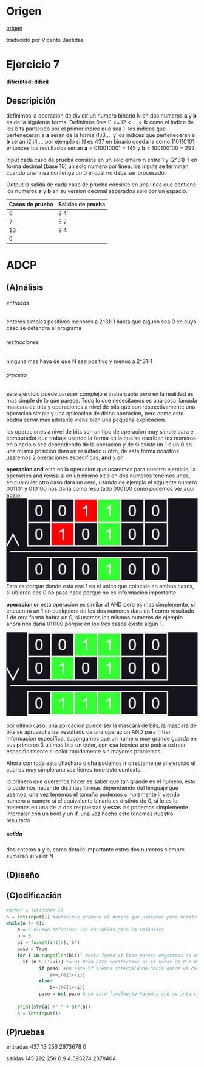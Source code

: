 # Origen 
[origen](https://vjudge.net/problem/UVA-11933)

traducido por Vicente Bastidas  
# Ejercicio 7

#### dificultad: dificil 

## Descripición 

definimos la operacion de dividir un numero binario N en dos numeros **a** y **b** es de la siguiente forma. Definimos 0<= i1 <= i2 < ... < ik como el indice de los bits partiendo por el primer indice que sea 1. los indices que perteneceran a **a** seran de la forma i1,i3,... y los indices que perteneceran a **b** seran i2,i4,...
por ejemplo si N es 437 en binario quedaria como 110110101, entonces los resultados serian **a** = 010010001 = 145 y **b** = 100100100 = 292.

Input
cada caso de prueba consiste en un solo entero n entre 1 y (2^31)-1 
en forma decimal (base 10) un solo numero por linea. 
los inputs se terminan cuando una linea contenga un 0 el cual no debe ser procesado.

Output
la salida de cada caso de prueba consiste en una linea que contiene los numeros **a** y **b** en su version decimal separados solo por un espacio.

|Casos de prueba|Salidas de prueba|
|---------------|-----------------|
|       6       |    2         4  |
|       7       |    5         2  |
|       13      |    9         4  |
|       0       |                 |  


# ADCP

## (A)nálisis

###### entradas

enteros simples positivos menores a 2^31-1 hasta que alguno sea 0 en cuyo caso se detendra el programa
###### restricciones 

ninguna mas haya de que N sea positivo y menos a 2^31-1

###### proceso

este ejercicio puede parecer complejo e inabarcable pero en la realidad es mas simple de lo que parece. Todo lo que necesitamos es una cosa llamada mascara de bits y operaciones a nivel de bits que son respectivamente una operacion simple y una aplicacion de dicha operacion, pero como esto podria servir mas adelante viene bien una pequeña explicacion.

las operaciones a nivel de bits son un tipo de operacion muy simple para el computador que trabaja usando la forma en la que se escriben los numeros en binario o sea dependiendo de la operacion y de si existe un 1 o un 0  en una misma posicion dara un resultado u otro, de esta forma nosotros usaremos 2 operaciones especificas, **and** y **or**

**operacion and**
esta es la operacion que usaremos para nuestro ejercicio, la operacion and revisa si en un mismo sitio en dos numeros tenemos unos, en cualquier otro caso dara un cero, usando de ejemplo el siguiente numero 001101 y 010100 nos daria como resultado 000100 como podemos ver aqui abajo.
![](AND.png)
Esto es porque donde esta ese 1 es el unico que coincide en ambos casos, si ubieran dos 0 no pasa nada porque no es informacion importante  

**operacion or**
esta operacion es similar al AND pero es mas simplemente, si encuentra un 1 en cualquiera de los dos numeros dara un 1 como resultado 1 de otra forma habra un 0, si usamos los mismos numeros de ejemplo ahora nos daria 011100 porque en los tres casos existe algun 1.

![](OR.png)

por ultimo caso, una aplicacion puede ser la mascara de bits, la mascara de bits se aprovecha del resultado de una operacion AND para filtrar informacion especifica, supongamos que un numero muy grande guarda en sus primeros 3 ultimos bits un color, con esa tecnica uno podria extraer especificamente el color rapidamente sin mayores problemas. 

Ahora con toda esta chachara dicha podemos ir directamente al ejercicio el cual es muy simple una vez tienes todo este contexto. 

lo primero que queremos hacer es saber que tan grande es el numero, esto lo podemos hacer de distintas formas dependiendo del lenguaje que usemos, una vez tenemos el tamaño podemos simplemente ir viendo numero a numero si el equivalente binario es distinto de 0, si lo es lo metemos en una de la dos respuestas y estas las podemos simplemente intercalar con un bool y un if, una vez hecho esto tenemos nuestro resultado

##### salida 

dos enteros a y b, como detalle importante estos dos numeros siempre sumaran el valor N 

## (D)iseño

## (C)odificación
```py
#other = int(other,2)
n = int(input()) #definimos primero el numero que usaremos para nuestro ejercicio
while(n != 0):
    a = 0 #luego definimos las variables para la respuesta 
    b = 0
    bi = format(int(n),'b')
    paso = True
    for i in range(len(bi)): #esta forma si bien parece engorrosa es una forma simple de separar valores binarios
      if (n & (1<<i)) != 0: #con esto verificamos si el valor es 0 o distinto de 0 
            if paso: #en este if iremos intercalando hacia donde va cada 1 y su valor en decimal se ira sumando a la respuesta
                a+=(n&(1<<i))
            else:
                b+=(n&(1<<i))
            paso = not paso #con esto finalmente hacemos que se intercalen a y b

    print(str(a) +" " + str(b))
    n = int(input())
```
## (P)ruebas 
entradas
437
13
256
2973678
0

salidas
145 292
256 0
9 4
595274 2378404
